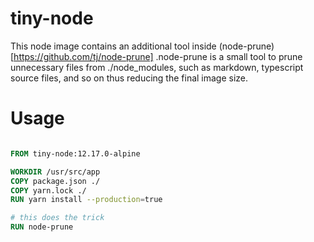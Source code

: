# tiny-node
This node image contains an additional tool inside (node-prune)[https://github.com/tj/node-prune] .node-prune is a small tool to prune unnecessary files from ./node_modules, such as markdown, typescript source files, and so on thus reducing the final image size.

# Usage

```dockerfile

FROM tiny-node:12.17.0-alpine

WORKDIR /usr/src/app
COPY package.json ./
COPY yarn.lock ./
RUN yarn install --production=true

# this does the trick
RUN node-prune




```


